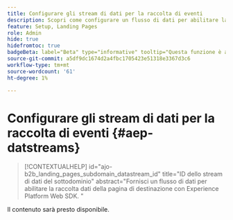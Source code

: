 ```yaml
---
title: Configurare gli stream di dati per la raccolta di eventi
description: Scopri come configurare un flusso di dati per abilitare la raccolta dati delle pagine di destinazione di Journey Optimizer B2B edition con Experience Platform Web SDK.
feature: Setup, Landing Pages
role: Admin
hide: true
hidefromtoc: true
badgeBeta: label="Beta" type="informative" tooltip="Questa funzione è attualmente in versione beta limitata"
source-git-commit: a5df9dc1674d2a4fbc1705423e51318e3367d3c6
workflow-type: tm+mt
source-wordcount: '61'
ht-degree: 1%

---
```


# Configurare gli stream di dati per la raccolta di eventi {#aep-datstreams}

>[!CONTEXTUALHELP]
>id="ajo-b2b_landing_pages_subdomain_datastream_id"
>title="ID dello stream di dati del sottodominio"
>abstract="Fornisci un flusso di dati per abilitare la raccolta dati della pagina di destinazione con Experience Platform Web SDK. "

Il contenuto sarà presto disponibile.
